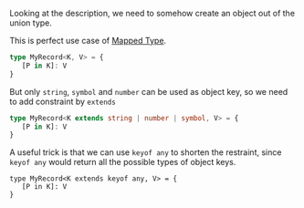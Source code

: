 Looking at the description, we need to somehow create an object out of the union type. 

This is perfect use case of [Mapped Type](https://www.typescriptlang.org/docs/handbook/2/mapped-types.html).

```ts
type MyRecord<K, V> = {
   [P in K]: V
}
```

But only `string`, `symbol` and `number` can be used as object key, so we need to add constraint by `extends`

```ts
type MyRecord<K extends string | number | symbol, V> = {
   [P in K]: V
}
```

A useful trick is that we can use `keyof any` to shorten the restraint, since `keyof any` would return all the possible types of object keys.

```
type MyRecord<K extends keyof any, V> = {
   [P in K]: V
}
```

